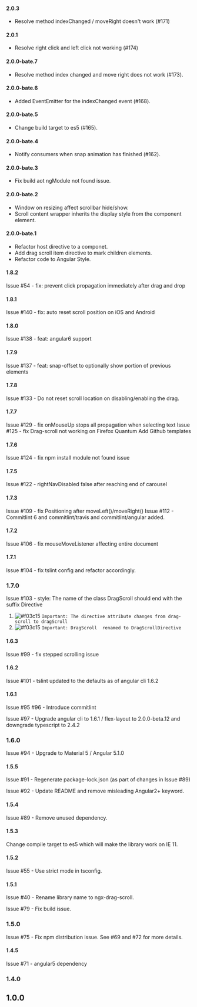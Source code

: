 #### 2.0.3
- Resolve method indexChanged / moveRight doesn't work (#171)

#### 2.0.1
- Resolve right click and left click not working (#174)

#### 2.0.0-bate.7
- Resolve method index changed and move right does not work (#173).

#### 2.0.0-bate.6
- Added EventEmitter for the indexChanged event (#168).

#### 2.0.0-bate.5
- Change build target to es5 (#165).

#### 2.0.0-bate.4
- Notify consumers when snap animation has finished (#162).

#### 2.0.0-bate.3
- Fix build aot ngModule not found issue.

#### 2.0.0-bate.2
- Window on resizing affect scrollbar hide/show.
- Scroll content wrapper inherits the display style from the component element.

#### 2.0.0-bate.1
- Refactor host directive to a componet.
- Add drag scroll item directive to mark children elements.
- Refactor code to Angular Style.

#### 1.8.2
Issue #54 - fix: prevent click propagation immediately after drag and drop

#### 1.8.1

Issue #140 - fix: auto reset scroll position on iOS and Android
#### 1.8.0

Issue #138 - feat: angular6 support
#### 1.7.9

Issue #137 - feat: snap-offset to optionally show portion of previous elements

#### 1.7.8

Issue #133 - Do not reset scroll location on disabling/enabling the drag.

#### 1.7.7

Issue #129 - fix onMouseUp stops all propagation when selecting text
Issue #125 - fix Drag-scroll not working on Firefox Quantum
Add Github templates

#### 1.7.6

Issue #124 - fix npm install module not found issue

#### 1.7.5

Issue #122 - rightNavDisabled false after reaching end of carousel

#### 1.7.3

Issue #109 - fix Positioning after moveLeft()/moveRight()
Issue #112 - Commitlint 6 and commitlint/travis and commitlint/angular added.

#### 1.7.2

Issue #106 - fix mouseMoveListener affecting entire document

#### 1.7.1

Issue #104 - fix tslint config and refactor accordingly.

### 1.7.0

Issue #103 - style: The name of the class DragScroll should end with the suffix Directive

 1. ![#f03c15](https://placehold.it/15/f03c15/000000?text=+) `Important: The directive attribute changes from drag-scroll to dragScroll`
 1. ![#f03c15](https://placehold.it/15/f03c15/000000?text=+) `Important: DragScroll  renamed to DragScrollDirective`

#### 1.6.3

Issue #99 - fix stepped scrolling issue


#### 1.6.2

Issue #101 - tslint updated to the defaults as of angular cli 1.6.2



#### 1.6.1

Issue #95 #96 - Introduce commitlint

Issue #97  - Upgrade angular cli to 1.6.1 / flex-layout to 2.0.0-beta.12 and downgrade typescript to 2.4.2

### 1.6.0

Issue #94 - Upgrade to Material 5 / Angular 5.1.0 

#### 1.5.5

Issue #91 - Regenerate package-lock.json (as part of changes in Issue #89)

Issue #92 - Update README and remove misleading Angular2+ keyword.

#### 1.5.4

Issue #89 - Remove unused dependency.

#### 1.5.3

Change compile target to es5 which will make the library work on IE 11.

#### 1.5.2

Issue #55  - Use strict mode in tsconfig.

#### 1.5.1

Issue #40 - Rename library name to ngx-drag-scroll.

Issue #79 - Fix build issue.

### 1.5.0

Issue #75  - Fix npm distribution issue. See #69 and #72 for more details.

#### 1.4.5

Issue #71 - angular5 dependency

### 1.4.0

## 1.0.0
